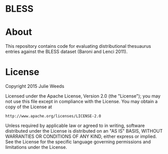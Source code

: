 # BLESS

# About

This repository contains code for evaluating distributional thesuaurus entries against the BLESS dataset (Baroni and Lenci 2011).

# License

Copyright 2015 Julie Weeds

Licensed under the Apache License, Version 2.0 (the "License");
you may not use this file except in compliance with the License.
You may obtain a copy of the License at

    http://www.apache.org/licenses/LICENSE-2.0

Unless required by applicable law or agreed to in writing, software
distributed under the License is distributed on an "AS IS" BASIS,
WITHOUT WARRANTIES OR CONDITIONS OF ANY KIND, either express or implied.
See the License for the specific language governing permissions and
limitations under the License.
